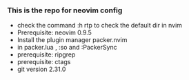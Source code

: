 ### This is the repo for neovim config

- check the command :h rtp to check the default dir in nvim
- Prerequisite: neovim 0.9.5 
- Install the plugin manager packer.nvim
- in packer.lua , :so and :PackerSync
- prerequisite: ripgrep
- prerequisite: ctags
- git version 2.31.0
